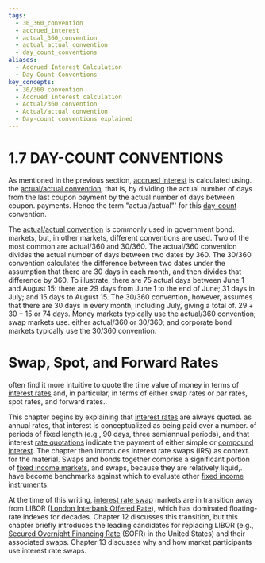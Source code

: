 ```yaml
---
tags:
  - 30_360_convention
  - accrued_interest
  - actual_360_convention
  - actual_actual_convention
  - day_count_conventions
aliases:
  - Accrued Interest Calculation
  - Day-Count Conventions
key_concepts:
  - 30/360 convention
  - Accrued interest calculation
  - Actual/360 convention
  - Actual/actual convention
  - Day-count conventions explained
---
```


# 1.7 DAY-COUNT CONVENTIONS  

As mentioned in the previous section, [accrued interest](../../Financial%20Engineering%20and%20Arbitrage%20in%20the%20Financial%20Markets/PART%20I%20RELATIVE%20VALUE%20BUILDING%20BLOCKS/Chapter%202%20-%20Spot%20Markets/Intra-Year%20Compounding%20and%20Day-Count.md) is calculated using. the [actual/actual convention](.md), that is, by dividing the actual number of days from the last coupon payment by the actual number of days between coupon. payments. Hence the term "actual/actual"' for this [day-count](../../Financial%20Engineering%20and%20Arbitrage%20in%20the%20Financial%20Markets/PART%20I%20RELATIVE%20VALUE%20BUILDING%20BLOCKS/Chapter%202%20-%20Spot%20Markets/Intra-Year%20Compounding%20and%20Day-Count.md) convention.  

The [actual/actual convention](.md) is commonly used in government bond. markets, but, in other markets, different conventions are used. Two of the most common are actual/360 and 30/360. The actual/360 convention divides the actual number of days between two dates by 360. The 30/360 convention calculates the difference between two dates under the assumption that there are 30 days in each month, and then divides that difference by 360. To illustrate, there are 75 actual days between June 1 and August 15: there are 29 days from June 1 to the end of June; 31 days in July; and 15 days to August 15. The 30/360 convention, however, assumes that there are 30 days in every month, including July, giving a total of. $29+30+15$ or 74 days. Money markets typically use the actual/360 convention; swap markets use. either actual/360 or 30/360; and corporate bond markets typically use the 30/360 convention.  

# Swap, Spot, and Forward Rates  

often find it more intuitive to quote the time value of money in terms of [interest rates](../Chapter%202/Interest%20Rate%20Quotations.md) and, in particular, in terms of either swap rates or par rates, spot rates, and forward rates..  

This chapter begins by explaining that [interest rates](../Chapter%202/Interest%20Rate%20Quotations.md) are always quoted. as annual rates, that interest is conceptualized as being paid over a number. of periods of fixed length (e.g., 90 days, three semiannual periods), and that interest [rate quotations](../Chapter%202/Interest%20Rate%20Quotations.md) indicate the payment of either simple or [compound interest](../../../Financial%20Instruments/Review%20Session%20Notes/Continuously%20Compounding%20Interest.md). The chapter then introduces interest rate swaps (IRS) as context. for the material. Swaps and bonds together comprise a significant portion of [fixed income markets](../../../Financial%20Engineering/A%20Practical%20Guide%20to%20Bonds%20and%20Swaps.md), and swaps, because they are relatively liquid,. have become benchmarks against which to evaluate other [fixed income instruments](../../../Course%20Notes/Python/QuantLib-Python/Valuing%20Callable%20Bonds%20Using%20QuantLib%20Python.md).  

At the time of this writing, [interest rate swap](../../../Financial%20Engineering/Primer%20on%20Interest%20Rate%20Swaps.md) markets are in transition away from LIBOR ([London Interbank Offered Rate](../Chapter%2012/Short-Term%20Rates%20and%20the%20Transition%20from%20LIBOR.md)), which has dominated floating-rate indexes for decades. Chapter 12 discusses this transition, but this chapter briefly introduces the leading candidates for replacing LIBOR (e.g., [Secured Overnight Financing Rate](../Chapter%2010/SOFR.md) (SOFR) in the United States) and their associated swaps. Chapter 13 discusses why and how market participants use interest rate swaps.  